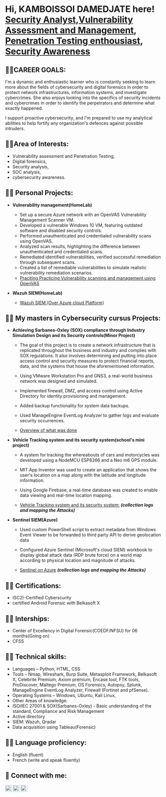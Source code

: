 <h1>Hi, KAMBOISSOI DAMEDJATE here! <br/><a href="https://www.linkedin.com/in/kamboissoi-damedjate-0b087a220">Security Analyst</a>,<a href="https://www.linkedin.com/in/kamboissoi-damedjate-0b087a220">Vulnerability Assessment and Management</a>, <a href="https://www.linkedin.com/in/kamboissoi-damedjate-0b087a220">Penetration Testing enthousiast</a>, <a href="https://www.facebook.com/profile.php?id=100086563703368&mibextid=ZbWKwL">Security Awareness</a></h1>

<h2>👨‍💻CAREER GOALS:</h2>

I'm a dynamic and enthusiastic learner who is constantly seeking to learn more about the fields of cybersecurity and digital forensics in order to protect network infrastructures, information systems, and investigate cybercrimes. She also enjoys looking into the specifics of security incidents and cybercrimes in order to identify the perpetrators and determine what exactly happened. 

I support proactive cybersecurity, and I'm prepared to use my analytical abilities to help fortify any organization's defences against possible intruders.

<h2>👨‍💻Area of Interests:</h2>

- Vulnerability assessment and Penetration Testing,
- Digital forensics,
- Security analysis,
- SOC analysis,
- cybersecurity awareness.

<h2>👨‍💻 Personal Projects:</h2>

- <b>Vulnerability management(HomeLab)</b>
  - Set up a secure Azure network with an OpenVAS Vulnerability Management Scanner VM.
  - Developed a vulnerable Windows 10 VM, featuring outdated software and disabled security controls.
  - Performed unauthenticated and credentialed vulnerability scans using OpenVAS.
  - Analyzed scan results, highlighting the difference between unauthenticated and credentialed scans.
  - Remediated identified vulnerabilities, verified successful remediation through subsequent scans.
  - Created a list of remediable vulnerabilities to simulate realistic vulnerability remediation scenarios.
  - [Praciting Practicing Vulnerability scanning and management using OpenVAS](https://github.com/CyberWorld-kam/VulnerabilityMangement-OpenVAS)

- <b>Wazuh SIEM(HomeLab)</b>
  - [Wazuh SIEM (Over Azure cloud Platform)](https://github.com/CyberWorld-kam/Wazuhlabepos)

    

<h2>👨‍💻 My masters in Cybersecurity cursus Projects:</h2>

- <b>Achieving Sarbanes-Oxley (SOX) compliance through Industry Simulation Design and its Security controls(Minor Project)</b>

  - The goal of this project is to create a network infrastructure that is replicated throughout the business and industry and complies with SOX regulations. It also involves determining and putting into place 
   access control and security measures to protect financial reports, data, and the systems that house the aforementioned information.
  - Using VMware Workstation Pro and GNS3, a real-world business network was designed and simulated.
  - Implemented firewall, DMZ, and access control using Active Directory for identity provisioning and management.
  - Added backup functionality for system data backups.
  - Used ManageEngine EventLog Analyzer to gather logs and evaluate security occurrences.
  
  - [Overview of what was done](https://github.com/CyberWorld-kam/SchoolMinorPorject/)
    
- <b>Vehicle Tracking system and its security system(school's mini project)</b>

  - A system for tracking the whereabouts of cars and motorcycles was developed using a NodeMCU ESP8266 and a Neo m6 GPS module.
  - MIT App Inventor was used to create an application that shows the user's location on a map along with the latitude and longitude information.
  - Using Google Firebase, a real-time database was created to enable data viewing and real-time location mapping.


  - [Vehicle Tracking system and its security system:](https://github.com/CyberWorld-kam/IOT-mini-project) <b><i>(collection logs and mapping the Attacks)</b></i>

  
- <b>Sentinel SIEM(Azure)</b>

  - Used custom PowerShell script to extract metadata from Windows Event Viewer to be forwarded to third party API to derive geolocation data
  - Configured Azure Sentinel (Microsoft's cloud SIEM) workbook to display global attack data (RDP brute force) on a world map according to physical location and magnitude of attacks.

  - [Sentinel on Azure](https://github.com/CyberWorld-kam/School-cloud-mini-project) <b><i>(collection logs and mapping the Attacks)</b></i>
  
<h2>👨‍💻 Certifications:</h2>

- ISC2)-Certified Cyberscurity
- certified Android Forensic with Belkasoft X
<h2>👨‍💻 Interships:</h2>

- Center of Excellency in Digital Forensic(COEDF/NFSU) for 06 months(Going on)
- CFSS

<h2>👨‍💻 Technical skills:</h2>

- Languages – Python, HTML, CSS
- Tools – Nmap, Wireshark, Burp Suite, Metasploit Framework, Belkasoft X, Celebrite Premium, Axiom premium, Encase tool, FTK tools, ProDiscover, Maltego Premium, OS Forensics, Autopsy, Splunk, ManageEngine EventLog Analyzer, Firewall (Fortinet and pfSense).
-	Operating Systems – Windows, Ubuntu, Kali Linux, 
-	Other Areas of knowledge:
  - ISO/IEC 27001 & SOX(Sarbanes-Oxley) - Basic understanding of the standard, Compliance and Risk Management
  - Active directory 
  - SIEM: Wazuh, Qradar
  - Data acquisition using Tableau(Forensic)

<h2>👨‍💻 Language proficiency:</h2>

- English (fluent)
- French (write and speak fluently) 


<h2> 🤳 Connect with me:</h2>

[<img align="left" alt="JoshMadakor | YouTube" width="22px" src="https://cdn.jsdelivr.net/npm/simple-icons@v3/icons/youtube.svg" />][youtube]
[<img align="left" alt="JoshMadakor | Twitter" width="22px" src="https://cdn.jsdelivr.net/npm/simple-icons@v3/icons/twitter.svg" />][twitter]
[<img align="left" alt="JoshMadakor | LinkedIn" width="22px" src="https://cdn.jsdelivr.net/npm/simple-icons@v3/icons/linkedin.svg" />][linkedin]


[twitter]: https://twitter.com/joshmadakor
[youtube]: 
[instagram]: 
[linkedin]: https://www.linkedin.com/in/kamboissoi-damedjate-0b087a220

<!--
**joshmadakor1/joshmadakor1** is a ✨ _special_ ✨ repository because its `README.md` (this file) appears on your GitHub profile.

Here are some ideas to get you started:

- 🔭 I’m currently working on ...
- 🌱 I’m currently learning ...
- 👯 I’m looking to collaborate on ...
- 🤔 I’m looking for help with ...
- 💬 Ask me about ...
- 📫 How to reach me: ...
- 😄 Pronouns: ...
- ⚡ Fun fact: ...
-->
